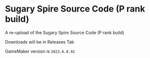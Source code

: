 # Sugary Spire Source Code (P rank build)
A re-upload of the Sugary Spire Source Code (P rank build)

Downloads will be in Releases Tab

GameMaker version is ```2023.6.0.92```
